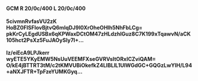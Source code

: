 #### GCM R 20/0c/400 L 20/0c/400
**5civmnRvfasVU2zK**<br/>**HoBZ0FlSFlovBjtvQ6mlqDJ9I0XrOheOHIh5NhFbLCg=**<br/>**pkKrCyLEgdUSBx6qKPWaxDCtOM47zHLdzhlGuz8C7K199xTqawvN/aCK105hct2PsXz5FuJAOySIy7I+...**<br/><br/>
**Iz/eiEcA9LPJkerr**<br/>**wyETE5YKyEMW5NsUuVEEMFXseGVRVsItORxICZviQAM=**<br/>**O/kE4jBTTRT3tM/c2tKMVUBiOkefkZ4LIBLIL1UlWGdGC+GQGzLwYIH/L94+aNXJFTR+TpFzeYUMKGyq...**